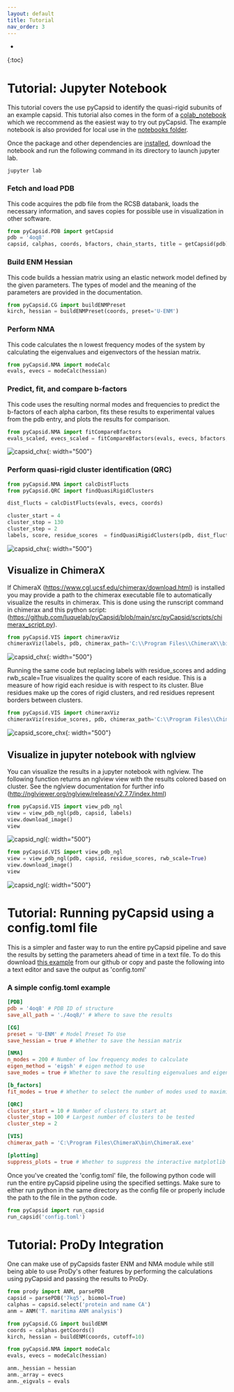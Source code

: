 ```yaml
---
layout: default
title: Tutorial
nav_order: 3
---
```


* 
{:toc}

# Tutorial: Jupyter Notebook

This tutorial covers the use pyCapsid to identify the quasi-rigid subunits of an example capsid. This tutorial also comes
in the form of a [colab_notebook](https://colab.research.google.com/drive/1p4E1ne8t47yGaiKC6NXpDo4TTnPLOrZ5?usp=sharing)
which we reccommend as the easiest way to try out pyCapsid.
The example notebook is also provided for local use in the [notebooks folder](https://github.com/luquelab/pyCapsid/tree/main/notebooks).


Once the package and other dependencies are [installed](https://luquelab.github.io/pyCapsid/installation/), download the 
notebook and run the following command in its directory to launch jupyter lab.

~~~~
jupyter lab
~~~~

### Fetch and load PDB
This code acquires the pdb file from the RCSB databank, loads the necessary information, and saves copies for possible use in visualization in other software.

```python
from pyCapsid.PDB import getCapsid
pdb = '4oq8'
capsid, calphas, coords, bfactors, chain_starts, title = getCapsid(pdb)
```

### Build ENM Hessian
This code builds a hessian matrix using an elastic network model defined by the given parameters. The types of model and the meaning of the parameters are provided in the documentation.

```python
from pyCapsid.CG import buildENMPreset
kirch, hessian = buildENMPreset(coords, preset='U-ENM')
```

### Perform NMA
This code calculates the n lowest frequency modes of the system by calculating the eigenvalues and eigenvectors of the hessian matrix.

```python
from pyCapsid.NMA import modeCalc
evals, evecs = modeCalc(hessian)
```

### Predict, fit, and compare b-factors
This code uses the resulting normal modes and frequencies to predict the b-factors of each alpha carbon, fits these results to experimental values from the pdb entry, and plots the results for comparison.

```python
from pyCapsid.NMA import fitCompareBfactors
evals_scaled, evecs_scaled = fitCompareBfactors(evals, evecs, bfactors, pdb)
```

![capsid_chx](4oq8_bfactorplot.png){: width="500"}

### Perform quasi-rigid cluster identification (QRC)

```python
from pyCapsid.NMA import calcDistFlucts
from pyCapsid.QRC import findQuasiRigidClusters

dist_flucts = calcDistFlucts(evals, evecs, coords)

cluster_start = 4
cluster_stop = 130
cluster_step = 2
labels, score, residue_scores  = findQuasiRigidClusters(pdb, dist_flucts, cluster_start=cluster_start, cluster_stop=cluster_stop, cluster_step=cluster_step)
```

![capsid_chx](4oq8_score_profile.png){: width="500"}

## Visualize in ChimeraX
If ChimeraX (https://www.cgl.ucsf.edu/chimerax/download.html) is installed you may provide a path to the chimerax 
executable file to automatically visualize the results in chimerax. This is done using the runscript command in chimerax 
and this python script: (https://github.com/luquelab/pyCapsid/blob/main/src/pyCapsid/scripts/chimerax_script.py).

```python
from pyCapsid.VIS import chimeraxViz
chimeraxViz(labels, pdb, chimerax_path='C:\\Program Files\\ChimeraX\\bin')
```

![capsid_chx](4oq8_chimerax.png){: width="500"}

Running the same code but replacing labels with residue_scores and adding rwb_scale=True visualizes the quality score of 
each residue. This is a measure of how rigid each residue is with respect to its cluster. Blue residues make up the 
cores of rigid clusters, and red residues represent borders between clusters. 

```python
from pyCapsid.VIS import chimeraxViz
chimeraxViz(residue_scores, pdb, chimerax_path='C:\\Program Files\\ChimeraX\\bin', rwb_scale=True)
```

![capsid_score_chx](4oq8_score_cx.png){: width="500"}

## Visualize in jupyter notebook with nglview
You can visualize the results in a jupyter notebook with nglview. The following function returns an nglview view with the 
results colored based on cluster. See the nglview documentation for further info 
(http://nglviewer.org/nglview/release/v2.7.7/index.html)

```python
from pyCapsid.VIS import view_pdb_ngl
view = view_pdb_ngl(pdb, capsid, labels)
view.download_image()
view
```

![capsid_ngl](4oq8_nglview.png){: width="500"}

```python
from pyCapsid.VIS import view_pdb_ngl
view = view_pdb_ngl(pdb, capsid, residue_scores, rwb_scale=True)
view.download_image()
view
```

![capsid_ngl](4oq8_score.png){: width="500"}


# Tutorial: Running pyCapsid using a config.toml file
This is a simpler and faster way to run the entire pyCapsid pipeline and save the results by setting the parameters ahead
of time in a text file. To do this download [this example]() from our github or copy and paste the following into a text
editor and save the output as 'config.toml'

### A simple config.toml example

```toml
[PDB]
pdb = '4oq8' # PDB ID of structure
save_all_path = './4oq8/' # Where to save the results

[CG]
preset = 'U-ENM' # Model Preset To Use
save_hessian = true # Whether to save the hessian matrix

[NMA]
n_modes = 200 # Number of low frequency modes to calculate
eigen_method = 'eigsh' # eigen method to use
save_modes = true # Whether to save the resulting eigenvalues and eigenvectors

[b_factors]
fit_modes = true # Whether to select the number of modes used to maximize correlation

[QRC]
cluster_start = 10 # Number of clusters to start at
cluster_stop = 100 # Largest number of clusters to be tested
cluster_step = 2

[VIS]
chimerax_path = 'C:\Program Files\ChimeraX\bin\ChimeraX.exe'

[plotting]
suppress_plots = true # Whether to suppress the interactive matplotlib plots
```

Once you've created the 'config.toml' file, the following python code will run the entire pyCapsid pipeline using the
specified settings. Make sure to either run python in the same directory as the config file or properly include the
path to the file in the python code.

```python
from pyCapsid import run_capsid
run_capsid('config.toml')
```

# Tutorial: ProDy Integration
One can make use of pyCapsids faster ENM and NMA module while still being able to use ProDy's other features by performing
the calculations using pyCapsid and passing the results to ProDy.

```python
from prody import ANM, parsePDB
capsid = parsePDB('7kq5', biomol=True)
calphas = capsid.select('protein and name CA')
anm = ANM('T. maritima ANM analysis')

from pyCapsid.CG import buildENM
coords = calphas.getCoords()
kirch, hessian = buildENM(coords, cutoff=10)

from pyCapsid.NMA import modeCalc
evals, evecs = modeCalc(hessian)

anm._hessian = hessian
anm._array = evecs
anm._eigvals = evals
```